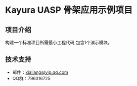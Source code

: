 # Kayura UASP 骨架应用示例项目

## 项目介绍

构建一个标准项目所需最小工程代码,包含1个演示模块。

## 技术支持

- 邮件：xialiang@vip.qq.com
- QQ群：796316725